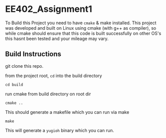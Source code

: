 # EE402_Assignment1
To Build this Project you need to have `cmake` & make installed.
This project was developed and built on Linux using cmake 
(with g++ as compiler), so while cmake should ensure that
this code is built successfully on other OS's this hasnt been tested
and your mileage may vary.

## Build Instructions
git clone this repo.  
  
from the project root, `cd` into the build directory
```
cd build
```  
run cmake from build directory on root dir
```
cmake ..
```
This should generate a makefile which you can run via make
```
make
```
This will generate a `yugioh` binary which you can run.
